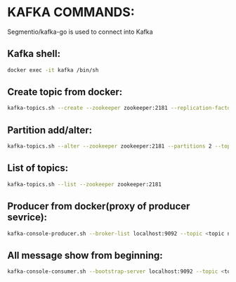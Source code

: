 # KAFKA COMMANDS:

Segmentio/kafka-go is used to connect into Kafka
## Kafka shell: 
```bash
docker exec -it kafka /bin/sh
```

## Create topic from docker:
```bash
kafka-topics.sh --create --zookeeper zookeeper:2181 --replication-factor 1 --partitions 1 --topic <topic name>
```


## Partition add/alter:
```bash
kafka-topics.sh --alter --zookeeper zookeeper:2181 --partitions 2 --topic <topic name>
```


## List of topics:
```bash
kafka-topics.sh --list --zookeeper zookeeper:2181
```


## Producer from docker(proxy of producer sevrice):
```bash
kafka-console-producer.sh --broker-list localhost:9092 --topic <topic name>
```


## All message show from beginning:
```bash
kafka-console-consumer.sh --bootstrap-server localhost:9092 --topic <topic name> --from-beginning
```